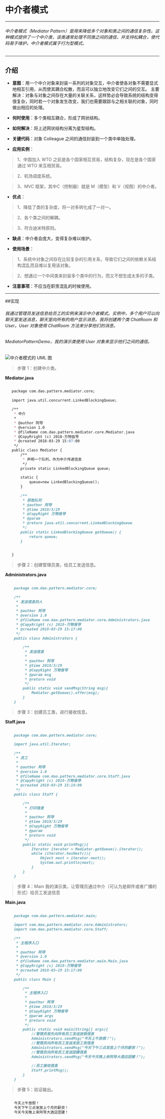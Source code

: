 # 中介者模式

***

###### 中介者模式（Mediator Pattern）是用来降低多个对象和类之间的通信复杂性。这种模式提供了一个中介类，该类通常处理不同类之间的通信，并支持松耦合，使代码易于维护。中介者模式属于行为型模式。

***

## 介绍

- **意图**：用一个中介对象来封装一系列的对象交互，中介者使各对象不需要显式地相互引用，从而使其耦合松散，而且可以独立地改变它们之间的交互。
主要解决：对象与对象之间存在大量的关联关系，这样势必会导致系统的结构变得很复杂，同时若一个对象发生改变，我们也需要跟踪与之相关联的对象，同时做出相应的处理。

- **何时使用**：多个类相互耦合，形成了网状结构。

- **如何解决**：将上述网状结构分离为星型结构。

- **关键代码**：对象 Colleague 之间的通信封装到一个类中单独处理。

- **应用实例**： 

> 1、中国加入 WTO 之前是各个国家相互贸易，结构复杂，现在是各个国家通过 WTO 来互相贸易。 

> 2、机场调度系统。 

> 3、MVC 框架，其中C（控制器）就是 M（模型）和 V（视图）的中介者。

- **优点**： 

> 1、降低了类的复杂度，将一对多转化成了一对一。 

> 2、各个类之间的解耦。 

> 3、符合迪米特原则。

- **缺点**：中介者会庞大，变得复杂难以维护。

- **使用场景**： 

> 1、系统中对象之间存在比较复杂的引用关系，导致它们之间的依赖关系结构混乱而且难以复用该对象。 

> 2、想通过一个中间类来封装多个类中的行为，而又不想生成太多的子类。

- **注意事项**：不应当在职责混乱的时候使用。

***

##实现

###### 我通过管理员发送信息给员工的实例来演示中介者模式。实例中，多个用户可以向聊天室发送消息，聊天室向所有的用户显示消息。我将创建两个类 ChatRoom 和 User。User 对象使用 ChatRoom 方法来分享他们的消息。

###### MediatorPatternDemo，我的演示类使用 User 对象来显示他们之间的通信。

![中介者模式的 UML 图](../img/mediator_pattern_uml_diagram.jpg)


> 步骤 1：创建中介类。

**Mediator.java**

```markdown

   package com.dao.pattern.mediator.core;
   
   import java.util.concurrent.LinkedBlockingQueue;
   
   /**
    * 中介
    *
    * @author 阿导
    * @version 1.0
    * @fileName com.dao.pattern.mediator.core.Mediator.java
    * @CopyRright (c) 2018-万物皆导
    * @created 2018-03-29 15:07:00
    */
   public class Mediator {
       /**
        * 声明一个队列，作为中介传递信息
        */
       private static LinkedBlockingQueue queue;
       
       static {
           queue=new LinkedBlockingQueue();
       }
   
       /**
        * 获取队列
        * @author 阿导
        * @time 2018/3/29
        * @CopyRight 万物皆导
        * @param
        * @return java.util.concurrent.LinkedBlockingQueue
        */
       public static LinkedBlockingQueue getQueue() {
           return queue;
       }
   
   
   }


```

> 步骤 2：创建管理员类，给员工发送信息。

**Administrators.java**

```markdown
    
    package com.dao.pattern.mediator.core;
    
    /**
     * 发送信息的人
     *
     * @author 阿导
     * @version 1.0
     * @fileName com.dao.pattern.mediator.core.Administrators.java
     * @CopyRright (c) 2018-万物皆导
     * @created 2018-03-29 15:17:00
     */
    public class Administrators {
    
        /**
         * 发送信息
         *
         * @author 阿导
         * @time 2018/3/29
         * @CopyRight 万物皆导
         * @param msg
         * @return void
         */
        public static void sendMsg(String msg){
            Mediator.getQueue().offer(msg);
        }
    }

```

> 步骤 3：创建员工类，进行接收信息。

**Staff.java**

```markdown
    
    package com.dao.pattern.mediator.core;
    
    import java.util.Iterator;
    
    /**
     * 员工
     *
     * @author 阿导
     * @version 1.0
     * @fileName com.dao.pattern.mediator.core.Staff.java
     * @CopyRright (c) 2018-万物皆导
     * @created 2018-03-29 15:18:00
     */
    public class Staff {
    
        /**
         * 打印信息
         *
         * @author 阿导
         * @time 2018/3/29
         * @CopyRight 万物皆导
         * @param
         * @return void
         */
        public static void printMsg(){
            Iterator iterator = Mediator.getQueue().iterator();
            while (iterator.hasNext()){
                Object next = iterator.next();
                System.out.println(next);
            }
        }
    }

```

> 步骤 4：Main 我的演示类，让管理员通过中介（可认为是邮件或者广播的形式）给员工发送信息

**Main.java**

```markdown
    
    package com.dao.pattern.mediator.main;
    
    import com.dao.pattern.mediator.core.Administrators;
    import com.dao.pattern.mediator.core.Staff;
    
    /**
     * 主程序入口
     *
     * @author 阿导
     * @version 1.0
     * @fileName com.dao.pattern.mediator.main.Main.java
     * @CopyRright (c) 2018-万物皆导
     * @created 2018-03-29 15:17:00
     */
    public class Main {
    
        /**
         * 主程序入口
         *
         * @author 阿导
         * @time 2018/3/29
         * @CopyRight 万物皆导
         * @param args
         * @return void
         */
        public static void main(String[] args){
            //管理员首先向所有员工发送放假信息
            Administrators.sendMsg("今天上午放假！");
            //管理员向所有员工发送发放工资信息
            Administrators.sendMsg("今天下午三点发放上个月的薪资！");
            //管理员向所有员工发送团建信息
            Administrators.sendMsg("今天今天晚上来阿导大酒店团建！");
    
            //员工接收信息
            Staff.printMsg();
        }
    }

```

> 步骤 5：验证输出。

```markdown

    今天上午放假！
    今天下午三点发放上个月的薪资！
    今天今天晚上来阿导大酒店团建！
    
```
